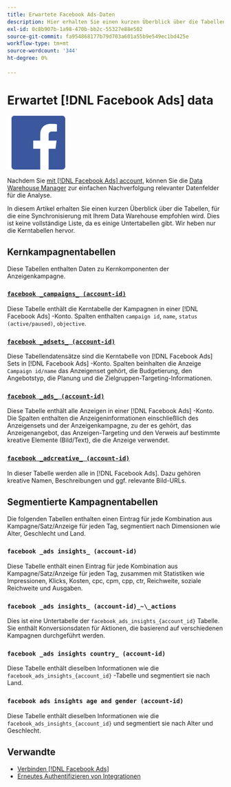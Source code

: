 ```yaml
---
title: Erwartete Facebook Ads-Daten
description: Hier erhalten Sie einen kurzen Überblick über die Tabellen, für die eine Synchronisierung mit Ihrem Data Warehouse empfohlen wird.
exl-id: 0c8b907b-1a98-470b-bb2c-55327e88e502
source-git-commit: fa954868177b79d703a601a55b9e549ec1bd425e
workflow-type: tm+mt
source-wordcount: '344'
ht-degree: 0%

---
```


# Erwartet [!DNL Facebook Ads] data

![](../../../assets/Facebook_Logo.png)

Nachdem Sie [mit [!DNL Facebook Ads] account](../integrations/facebook-ads.md), können Sie die [Data Warehouse Manager](../../../data-analyst/data-warehouse-mgr/tour-dwm.md) zur einfachen Nachverfolgung relevanter Datenfelder für die Analyse.

In diesem Artikel erhalten Sie einen kurzen Überblick über die Tabellen, für die eine Synchronisierung mit Ihrem Data Warehouse empfohlen wird. Dies ist keine vollständige Liste, da es einige Untertabellen gibt. Wir heben nur die Kerntabellen hervor.

## Kernkampagnentabellen

Diese Tabellen enthalten Daten zu Kernkomponenten der Anzeigenkampagne.

### [`facebook _campaigns_ (account-id)`](https://developers.facebook.com/docs/reference/ads-api/adcampaign/)

Diese Tabelle enthält die Kerntabelle der Kampagnen in einer [!DNL Facebook Ads] -Konto. Spalten enthalten `campaign id`, `name`, `status (active/paused)`, `objective`.

### [`facebook _adsets_ (account-id)`](https://developers.facebook.com/docs/marketing-api/reference/ad-campaign)

Diese Tabellendatensätze sind die Kerntabelle von [!DNL Facebook Ads] Sets in [!DNL Facebook Ads] -Konto. Spalten beinhalten die Anzeige `Campaign id/name` das Anzeigenset gehört, die Budgetierung, den Angebotstyp, die Planung und die Zielgruppen-Targeting-Informationen.

### [`facebook _ads_ (account-id)`](https://developers.facebook.com/docs/reference/ads-api/adgroup/)

Diese Tabelle enthält alle Anzeigen in einer [!DNL Facebook Ads] -Konto. Die Spalten enthalten die Anzeigeninformationen einschließlich des Anzeigensets und der Anzeigenkampagne, zu der es gehört, das Anzeigenangebot, das Anzeigen-Targeting und den Verweis auf bestimmte kreative Elemente (Bild/Text), die die Anzeige verwendet.

### [`facebook _adcreative_ (account-id)`](https://developers.facebook.com/docs/reference/ads-api/adcreative/)

In dieser Tabelle werden alle in [!DNL Facebook Ads]. Dazu gehören kreative Namen, Beschreibungen und ggf. relevante Bild-URLs.

## Segmentierte Kampagnentabellen

Die folgenden Tabellen enthalten einen Eintrag für jede Kombination aus Kampagne/Satz/Anzeige für jeden Tag, segmentiert nach Dimensionen wie Alter, Geschlecht und Land.

### `facebook _ads insights_ (account-id)`

Diese Tabelle enthält einen Eintrag für jede Kombination aus Kampagne/Satz/Anzeige für jeden Tag, zusammen mit Statistiken wie Impressionen, Klicks, Kosten, cpc, cpm, cpp, ctr, Reichweite, soziale Reichweite und Ausgaben.

### `facebook _ads insights_ (account-id)_~\_actions`

Dies ist eine Untertabelle der `facebook_ads_insights_{account_id}` Tabelle. Sie enthält Konversionsdaten für Aktionen, die basierend auf verschiedenen Kampagnen durchgeführt werden.

### `facebook _ads insights country_ (account-id)`

Diese Tabelle enthält dieselben Informationen wie die `facebook_ads_insights_{account_id}` -Tabelle und segmentiert sie nach Land.

### `facebook ads insights age and gender (account-id)`

Diese Tabelle enthält dieselben Informationen wie die `facebook_ads_insights_{account_id}` und segmentiert sie nach Alter und Geschlecht.

## Verwandte

* [Verbinden [!DNL Facebook Ads]](../integrations/facebook-ads.md)
* [Erneutes Authentifizieren von Integrationen](https://experienceleague.adobe.com/docs/commerce-knowledge-base/kb/how-to/mbi-reauthenticating-integrations.html?lang=en)
